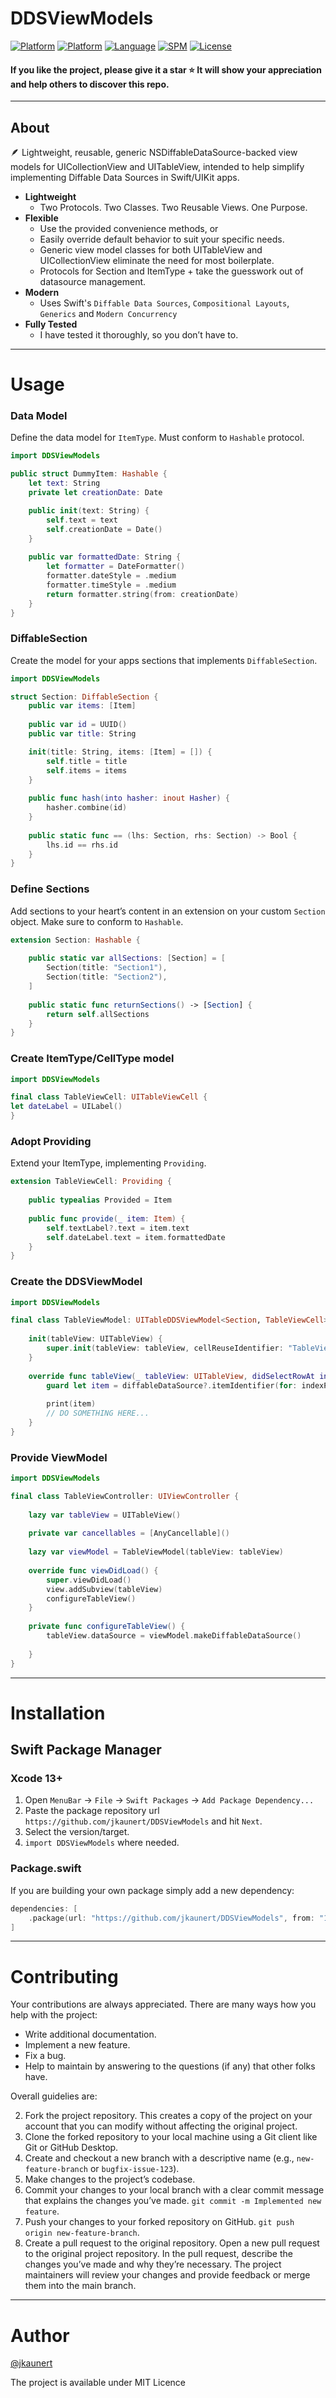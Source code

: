 # DDSViewModels 
[![Platform](https://img.shields.io/badge/Platform-iOS_15-green.svg)]()
[![Platform](https://img.shields.io/badge/Platform-tvOS_15-darkgreen.svg)]()
[![Language](https://img.shields.io/badge/Language-Swift_5.8-orange.svg)]()
[![SPM](https://img.shields.io/badge/SPM-Supported-red.svg)]()
[![License](https://img.shields.io/badge/License-MIT-blue.svg)]()



#### If you like the project, please give it a star ⭐ It will show your appreciation and help others to discover this repo.

---


## About
🪶 Lightweight, reusable, generic NSDiffableDataSource-backed view models for UICollectionView and UITableView, intended to help simplify implementing Diffable Data Sources in Swift/UIKit apps.


- **Lightweight**
    - Two Protocols. Two Classes. Two Reusable Views. One Purpose.
- **Flexible**
    - Use the provided convenience methods, or
    - Easily override default behavior to suit your specific needs.
    - Generic view model classes for both UITableView and UICollectionView eliminate the need for most boilerplate.
    - Protocols for Section and ItemType + take the guesswork out of datasource management.
- **Modern**
    - Uses Swift's `Diffable Data Sources`, `Compositional Layouts`, `Generics` and `Modern Concurrency`
- **Fully Tested**
	- I have tested it thoroughly, so you don’t have to.
  
---

# Usage

### Data Model
Define the data model for `ItemType`. Must conform to `Hashable` protocol.

```swift
import DDSViewModels

public struct DummyItem: Hashable {
	let text: String
	private let creationDate: Date

	public init(text: String) {
		self.text = text
		self.creationDate = Date()
	}
	
	public var formattedDate: String {
		let formatter = DateFormatter()
		formatter.dateStyle = .medium
		formatter.timeStyle = .medium
		return formatter.string(from: creationDate)
	}
}
```

### DiffableSection
Create the model for your apps sections that implements `DiffableSection`.

```swift
import DDSViewModels

struct Section: DiffableSection {
	public var items: [Item]
		
	public var id = UUID()
	public var title: String

	init(title: String, items: [Item] = []) {
		self.title = title
		self.items = items
	}
	
	public func hash(into hasher: inout Hasher) {
		hasher.combine(id)
	}
	
	public static func == (lhs: Section, rhs: Section) -> Bool {
		lhs.id == rhs.id
	}
}
```

### Define Sections 
Add sections to your heart’s content in an extension on your custom `Section` object. Make sure to conform to `Hashable`.

```swift
extension Section: Hashable {
	
	public static var allSections: [Section] = [
		Section(title: "Section1"),
		Section(title: "Section2"),
	]
	
	public static func returnSections() -> [Section] {
		return self.allSections
	}
}
```

### Create ItemType/CellType model
```swift
import DDSViewModels

final class TableViewCell: UITableViewCell {
let dateLabel = UILabel()
}
```

### Adopt Providing
Extend your ItemType, implementing `Providing`.

```swift
extension TableViewCell: Providing {
	
	public typealias Provided = Item
	
	public func provide(_ item: Item) {
		self.textLabel?.text = item.text
		self.dateLabel.text = item.formattedDate
	}
}
```
### Create the DDSViewModel

```swift
import DDSViewModels

final class TableViewModel: UITableDDSViewModel<Section, TableViewCell> {
		
	init(tableView: UITableView) {
		super.init(tableView: tableView, cellReuseIdentifier: "TableViewCell")
	}
	
	override func tableView(_ tableView: UITableView, didSelectRowAt indexPath: IndexPath) {
		guard let item = diffableDataSource?.itemIdentifier(for: indexPath) else { return }
		
		print(item)
		// DO SOMETHING HERE...
	}
}
```

### Provide ViewModel

```swift
import DDSViewModels

final class TableViewController: UIViewController {
	
	lazy var tableView = UITableView()
	
	private var cancellables = [AnyCancellable]()
	
	lazy var viewModel = TableViewModel(tableView: tableView)
	
	override func viewDidLoad() {
		super.viewDidLoad()
		view.addSubview(tableView)
		configureTableView()
	}
	
	private func configureTableView() {
		tableView.dataSource = viewModel.makeDiffableDataSource()
		
	}
}
```

---

# Installation

## Swift Package Manager

### Xcode 13+

1. Open `MenuBar` → `File` → `Swift Packages` → `Add Package Dependency...`
2. Paste the package repository url `https://github.com/jkaunert/DDSViewModels` and hit `Next`.
3. Select the version/target.
4. `import DDSViewModels` where needed.

### Package.swift
If you are building your own package simply add a new dependency:

```swift
dependencies: [
    .package(url: "https://github.com/jkaunert/DDSViewModels", from: "1.0.0")
]
```

---
# Contributing
Your contributions are always appreciated. There are many ways how you help with the project:

- Write additional documentation.
- Implement a new feature.
- Fix a bug.
- Help to maintain by answering to the questions (if any) that other folks have.


Overall guidelies are:

2. Fork the project repository. This creates a copy of the project on your account that you can modify without affecting the original project.
3. Clone the forked repository to your local machine using a Git client like Git or GitHub Desktop.
4. Create and checkout a new branch with a descriptive name (e.g., `new-feature-branch` or `bugfix-issue-123`).
5. Make changes to the project’s codebase.
6. Commit your changes to your local branch with a clear commit message that explains the changes you’ve made. `git commit -m Implemented new feature`.
6. Push your changes to your forked repository on GitHub. `git push origin new-feature-branch`.
7. Create a pull request to the original repository. Open a new pull request to the original project repository. In the pull request, describe the changes you’ve made and why they’re necessary. The project maintainers will review your changes and provide feedback or merge them into the main branch.

---

# Author 
[@jkaunert](https://github.com/jkaunert)


The project is available under MIT Licence
